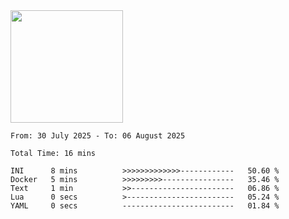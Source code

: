 <img height="180em" src="https://github-readme-stats-eight-theta.vercel.app/api?username=bkundev&show_icons=true&theme=radical&include_all_commits=true&count_private=true"/>
<!--START_SECTION:waka-->

```all_time
From: 30 July 2025 - To: 06 August 2025

Total Time: 16 mins

INI      8 mins          >>>>>>>>>>>>>------------   50.60 %
Docker   5 mins          >>>>>>>>>----------------   35.46 %
Text     1 min           >>-----------------------   06.86 %
Lua      0 secs          >------------------------   05.24 %
YAML     0 secs          -------------------------   01.84 %
```

<!--END_SECTION:waka-->
